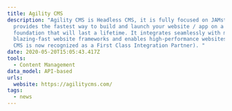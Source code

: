 ```yaml
---
title: Agility CMS
description: "Agility CMS is Headless CMS, it is fully focused on JAMstack and
  provides the fastest way to build and launch your website / app on a
  foundation that will last a lifetime. It integrates seamlessly with modern,
  blazing-fast website frameworks and enables high-performance websites (Agility
  CMS is now recognized as a First Class Integration Partner). "
date: 2020-05-20T15:05:43.417Z
tools:
  - Content Management
data_model: API-based
urls:
  website: https://agilitycms.com/
tags:
  - news
---
```


